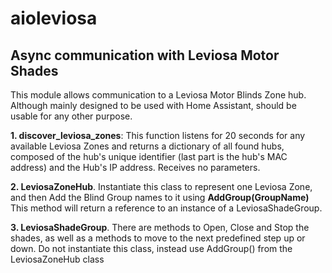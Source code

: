 # aioleviosa
 ## Async communication with Leviosa Motor Shades

 This module allows communication to a Leviosa Motor Blinds Zone hub. Although mainly designed to be used with Home Assistant, should be usable for any other purpose. 
 
 **1. discover_leviosa_zones**: This function listens for 20 seconds for any available Leviosa Zones and returns a dictionary of all found hubs, composed of the hub's unique identifier (last part is the hub's MAC address) and the Hub's IP address. Receives no parameters.

 **2. LeviosaZoneHub**. Instantiate this class to represent one Leviosa Zone, and then Add the Blind Group names to it using **AddGroup(GroupName)** This method will return a reference to an instance of a LeviosaShadeGroup. 

 **3. LeviosaShadeGroup**. There are methods to Open, Close and Stop the shades, as well as a methods to move to the next predefined step up or down. Do not instantiate this class, instead use AddGroup() from the LeviosaZoneHub class
